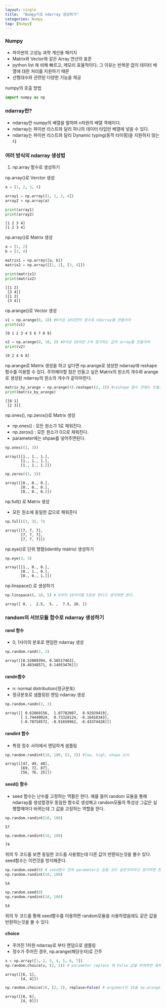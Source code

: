 ```yaml
---
layout: single
title:  "Numpy기초 ndarray 생성하기"
categories: Numpy
tag: [Numpy]
---
```


### Numpy
  - 파이썬의 고성능 과학 계산용 패키지
  - Matrix와 Vector와 같은 Array 연산의 표준
  - python list 에 비해 빠르고, 메모리 효율적이다. 그 이유는 반복문 없이 데이터 배열에 대한 처리를 지원하기 때문
  - 선형대수와 관련된 다양한 기능을 제공

numpy의 호출 방법


```python
import numpy as np
```

### ndarray란?
  - ndarray란 numpy의 배열을 말하며 n차원의 배열 객체이다.
  - ndarray는 파이썬 리스트와 달리 하나의 데이터 타입만 배열에 넣을 수 있다.
  - ndarray는 파이썬 리스트와 달리 Dynamic typing(동적 타이핑)을 지원하지 않는다

### 여러 방식의 ndarray 생성법
1. np.array 함수로 생성하기

np.array()로 Verctor 생성


```python
a = [1, 2, 3, 4]

array1 = np.array([1, 2, 3, 4])
array2 = np.array(a)

print(array1)
print(array2)
```

    [1 2 3 4]
    [1 2 3 4]
    

np.array()로 Matrix 생성


```python
a = [1, 2]
b = [3, 4]

matrix1 = np.array([a, b])
matrix2 = np.array([[1, 2], [3, 4]])

print(matrix1)
print(matrix2)
```

    [[1 2]
     [3 4]]
    [[1 2]
     [3 4]]
    

np.arange()로 Vector 생성


```python
v1 = np.arange(0, 10) #0이상 10미만의 정수로 ndarray를 만들어라
print(v1)
```

    [0 1 2 3 4 5 6 7 8 9]
    


```python
v2 = np.arange(0, 10, 2) #0이상 10미만 2씩 증가하는 값의 array를 만들어라
print(v2)
```

    [0 2 4 6 8]
    

np.arange로 Matrix 생성을 하고 싶다면 np.arange로 생성한 ndarray에  reshape 함수를 이용할 수 있다. 주의해야할 점은 만들고 싶은 Matrix의 원소의 개수와 arange로 생성된 ndarray의 원소의 개수가 같아야한다.


```python
matrix_by_arange = np.arange(4).reshape((2, 2)) #reshape 함수 안에는 만들고 십은 shape의 사이즈를 넣으면된다.
print(matrix_by_arange)
```

    [[0 1]
     [2 3]]
    

np.ones(), np.zeros()로 Matrix 생성
  - np.ones() : 모든 원소가 1로 채워진다.
  - np.zeros() : 모든 원소가 0으로 채워진다.
  - parameter에는 shpae를 넣어주면된다.


```python
np.ones((3, 3))
```




    array([[1., 1., 1.],
           [1., 1., 1.],
           [1., 1., 1.]])




```python
np.zeros((3, 3))
```




    array([[0., 0., 0.],
           [0., 0., 0.],
           [0., 0., 0.]])



np.full() 로 Matrix 생성
  - 모든 원소에 동일한 값으로 채워준다


```python
np.full((3, 3), 7)
```




    array([[7, 7, 7],
           [7, 7, 7],
           [7, 7, 7]])



np.eye()로 단위 행렬(identity matrix) 생성하기


```python
np.eye(3, 3)
```




    array([[1., 0., 0.],
           [0., 1., 0.],
           [0., 0., 1.]])



np.linspace() 로 생성하기


```python
np.linspace(0, 10, 5) # 0부터 10까지를 5등분 한다고 생각하면 된다.
```




    array([ 0. ,  2.5,  5. ,  7.5, 10. ])



### random의 서브모듈 함수로 ndarray 생성하기

#### rand 함수
 - 0, 1사이의 분포로 랜덤한 ndarray 생성


```python
np.random.rand(2, 2)
```




    array([[0.52089394, 0.36517463],
           [0.48348571, 0.14953476]])



#### randn함수
 - n: normal distribution(정규분포)
 - 정규분포로 샘플링된 랜덤 ndarray 생성


```python
np.random.randn(3, 3)
```




    array([[ 0.62869156,  1.07782007,  0.92929419],
           [ 2.74440024,  0.73328124, -0.16418343],
           [-0.78758572, -0.91650962, -0.43374428]])



#### randint 함수
 - 특정 정수 사이에서 랜덤하게 샘플링


```python
np.random.randint(10, 100, (3, 3)) #low, high, shape 순서
```




    array([[47, 49, 48],
           [69, 72, 87],
           [56, 76, 25]])



#### seed() 함수
  - seed 함수는 난수를 고정하는 역활은 한다. 예를 들어 random 모듈을 통해 ndarray를 생성할경우 동일한 함수로 생성해고 random모듈의
    특성상 그값은 실행할때마다 바뀌는데 그 값을 고정하는 역할을 한다.


```python
np.random.randint(10, 100)
```




    57




```python
np.random.randint(10, 100)
```




    74



위의 두 코드를 보면 동일한 코드를 사용했는데 다른 값이 반환되는것을 볼수 있다. seed함수는 이런것을 방지해준다.


```python
np.random.seed(0) # seed함수 안의 parameter는 실험 코드 같은것이라고 생각하면 편하다
np.random.randint(10, 100)
```




    54




```python
np.random.seed(0)
np.random.randint(10, 100)
```




    54



위의 두 코드를 통해 seed함수를 이용하면 random모듈을 사용하였음에도 같은 값을 반환하는것을 볼 수 있다.

#### choice
 - 주어진 1차원 ndarray로 부터 랜덤으로 샘플링
 - 정수가 주어진 경우, np.arange(해당숫자)로 간주


```python
x = np.array([1, 2, 3, 4, 5, 6, 7])
np.random.choice(x, (2, 2)) # parameter replace 에 False 값을 부여하면 중복허용x
```




    array([[6, 1],
           [4, 4]])




```python
np.random.choice(10, (2, 2), replace=False) # argument인 10을 np.arange(10)으로 인식
```




    array([[8, 6],
           [4, 0]])


